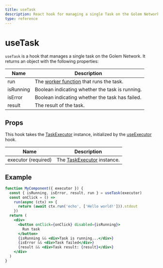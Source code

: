 ```yaml
---
title: useTask
description: React hook for managing a single Task on the Golem Network
type: reference
---
```


# useTask

`useTask` is a hook that manages a single task on the Golem Network. It returns an object with the following properties:

| Name      | Description                                                                                  |
| --------- | -------------------------------------------------------------------------------------------- |
| run       | The [worker function](/docs/golem-js/reference/modules/task_work#worker) that runs the task. |
| isRunning | Boolean indicating whether the task is running.                                              |
| isError   | Boolean indicating whether the task has failed.                                              |
| result    | The result of the task.                                                                      |

## Props

This hook takes the [TaskExecutor](/docs/golem-js/reference/classes/executor_executor.TaskExecutor) instance, initialized by the [useExecutor](/docs/creators/javascript/react/use-executor) hook.

| Name                | Description                                                                                   |
| ------------------- | --------------------------------------------------------------------------------------------- |
| executor (required) | The [TaskExecutor](/docs/golem-js/reference/classes/executor_executor.TaskExecutor) instance. |

## Example

```jsx
function MyComponent({ executor }) {
  const { isRunning, isError, result, run } = useTask(executor)
  const onClick = () =>
    run(async (ctx) => {
      return (await ctx.run('echo', ['Hello world!'])).stdout
    })
  return (
    <div>
      <button onClick={onClick} disabled={isRunning}>
        Run task
      </button>
      {isRunning && <div>Task is running...</div>}
      {isError && <div>Task failed</div>}
      {result && <div>Task result: {result}</div>}
    </div>
  )
}
```

